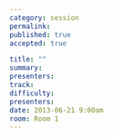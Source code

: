 ```yaml
---
category: session
permalink:
published: true
accepted: true

title: ""
summary:
presenters:
track:
difficulty:
presenters: 
date: 2013-06-21 9:00am
room: Room 1
---
```



